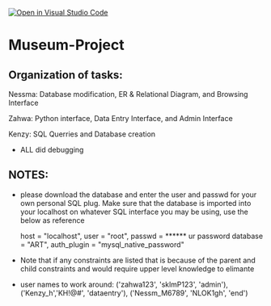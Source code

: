 [![Open in Visual Studio Code](https://classroom.github.com/assets/open-in-vscode-c66648af7eb3fe8bc4f294546bfd86ef473780cde1dea487d3c4ff354943c9ae.svg)](https://classroom.github.com/online_ide?assignment_repo_id=9297229&assignment_repo_type=AssignmentRepo)
# Museum-Project
## Organization of tasks:
Nessma: Database modification, ER & Relational Diagram, and Browsing Interface

Zahwa: Python interface, Data Entry Interface, and Admin Interface

Kenzy: SQL Querries and Database creation

* ALL did debugging

## NOTES:
- please download the database and enter the user and passwd for your own personal SQL plug. Make sure that the database is imported into your localhost on whatever SQL interface you may be using, use the below as reference

    host = "localhost",
    user = "root", 
    passwd =  ****** ur password 
    database = "ART",
    auth_plugin = "mysql_native_password"

- Note that if any constraints are listed that is because of the parent and child constraints and would require upper level knowledge to elimante
- user names to work around: 
       ('zahwa123', 'sklmP123', 'admin'),
		   ('Kenzy_h','KH!@#',  'dataentry'),
		   ('Nessm_M6789', 'NLOK1gh', 'end')
